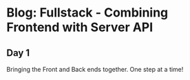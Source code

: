 # Blog: Fullstack - Combining Frontend with Server API

## Day 1
Bringing the Front and Back ends together. One step at a time!
